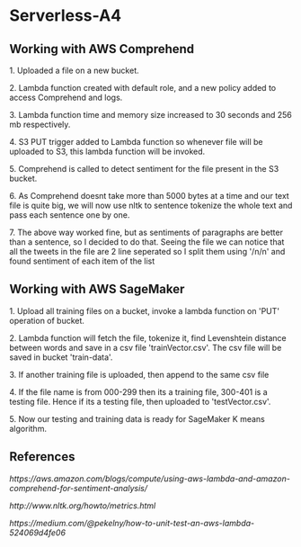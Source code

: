 # Serverless-A4

<h2> Working with AWS Comprehend </h2>
<p>1. Uploaded a file on a new bucket. </p>
<p>2. Lambda function created with default role, and a new policy added to access Comprehend and logs.</p>
<p>3. Lambda function time and memory size increased to 30 seconds and 256 mb respectively. </p>
<p>4. S3 PUT trigger added to Lambda function so whenever file will be uploaded to S3, this lambda function will be invoked. </p>
<p>5. Comprehend is called to detect sentiment for the file present in the S3 bucket. </p>
<p>6. As Comprehend doesnt take more than 5000 bytes at a time and our text file is quite big, we will now use nltk to sentence tokenize the whole text and pass each sentence one by one.
<p>7. The above way worked fine, but as sentiments of paragraphs are better than a sentence, so I decided to do that. Seeing the file we can notice that all the tweets in the file are 2 line seperated so I split them using '/n/n' and found sentiment of each item of the list </p>

<h2> Working with AWS SageMaker </h2>
<p>1. Upload all training files on a bucket, invoke a lambda function on 'PUT' operation of bucket.</p>
<p>2. Lambda function will fetch the file, tokenize it, find Levenshtein distance between words and save in a csv file 'trainVector.csv'. The csv file will be saved in bucket 'train-data'. </p>
<p>3. If another training file is uploaded, then append to the same csv file </p>
<p>4. If the file name is from 000-299 then its a training file, 300-401 is a testing file. Hence if its a testing file, then uploaded to 'testVector.csv'. </p>
<p>5. Now our testing and training data is ready for SageMaker K means algorithm. </p>

<h2> References </h2>
<p><i>https://aws.amazon.com/blogs/compute/using-aws-lambda-and-amazon-comprehend-for-sentiment-analysis/</i></p>
<p><i>http://www.nltk.org/howto/metrics.html</i></p>
<p><i>https://medium.com/@pekelny/how-to-unit-test-an-aws-lambda-524069d4fe06</i></p>
